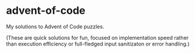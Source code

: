 # advent-of-code
My solutions to Advent of Code puzzles.

(These are quick solutions for fun, focused on implementation speed rather than execution efficiency or full-fledged
input sanitizaton or error handling.)
